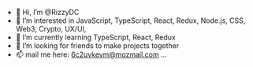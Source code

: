 - 👋 Hi, I’m @RizzyDC
- 👀 I’m interested in JavaScript, TypeScript, React, Redux, Node.js, CSS, Web3, Crypto, UX/UI, 
- 🌱 I’m currently learning TypeScript, React, Redux
- 💞️ I’m looking for friends to make projects together
- 📫 mail me here: 6c2uvkevm@mozmail.com ...

<!---
RizzyDC/RizzyDC is a ✨ special ✨ repository because its `README.md` (this file) appears on your GitHub profile.
You can click the Preview link to take a look at your changes.
--->
